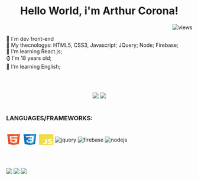 ## <h1 align="center"> Hello World, i'm Arthur Corona! </h1>
<div position="absolute">
 <p align="right"> <img src="https://komarev.com/ghpvc/?username=arthurcorona&label=Profile%20views&color=0e75b6&style=flat" alt="views" /> </p>
 <!--  <a href="">summary</a>  -->
 💼 I´m dev front-end<br>
 💼 My thecnologys: HTML5, CSS3, Javascript; JQuery; Node; Firebase;<br>
 📗 I'm learning React.js;<br>
 ⌚️ I'm 18 years old;<br>
 📗 I'm learning English;<br>

</div>

<br><br>

<div align="center">
    <img height="180em" src="https://github-readme-stats.vercel.app/api?username=arthurcorona&show_icons=true&theme=tokyonight&include_all_commits=true&count_private=true"/>
  <img height="180em" src="https://github-readme-stats.vercel.app/api/top-langs/?username=arthurcorona&layout=compact&langs_count=7&theme=tokyonight"/>
   
</div>
 <br>
 
###     LANGUAGES/FRAMEWORKS:

<div style="display: inline_block"><br>

  <img align="center" alt="HTML" height="30" width="40" src="https://raw.githubusercontent.com/devicons/devicon/master/icons/html5/html5-original.svg">
  <img align="center" alt="CSS" height="30" width="40" src="https://raw.githubusercontent.com/devicons/devicon/master/icons/css3/css3-original.svg">
  <img align="center" alt="Js" height="30" width="40" src="https://raw.githubusercontent.com/devicons/devicon/master/icons/javascript/javascript-plain.svg">
  <img align="center" height="30" width="40" alt="jquery" src="https://cdn.jsdelivr.net/gh/devicons/devicon/icons/jquery/jquery-original.svg">   
  <img align="center" height="30" width="40" alt="firebase" src="https://cdn.jsdelivr.net/gh/devicons/devicon/icons/firebase/firebase-plain.svg" />
  <img align="center" height="40" width="50" alt="nodejs" src="https://cdn.jsdelivr.net/gh/devicons/devicon/icons/nodejs/nodejs-plain-wordmark.svg" />

</div>

 <br><br>
 
  <a href="https://instagram.com/arthurcorona_" target="_blank"><img src="https://img.shields.io/badge/-Instagram-%23E4405F?style=for-the-badge&logo=instagram&logoColor=white" target="_blank"></a>
  <a href="https://www.linkedin.com/in/arthur-corona-pimentel-32a155216" target="_blank"> <img src="https://img.shields.io/badge/-LinkedIn-%230077B5?style=for-the-badge&logo=linkedin&logoColor=white" target="_blank"></a> 
  <a href ="mailto:coronaggp@gmail.com"><img src="https://img.shields.io/badge/-Gmail-%23333?style=for-the-badge&logo=gmail&logoColor=white" target="_blank"></a>



 
